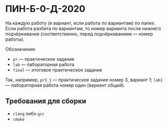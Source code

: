 # ПИН-Б-0-Д-2020

На каждую работу (и вариант, если работа по вариантам) по папке. Если работа
разбита по вариантам, то номер варианта после нижнего подчёркивания
(соответственно, перед подчёркиванием — номер работы).

Обозначения:

- `pr` — практическое задание
- `lab` — лабораторная работа
- `final` — итоговое практическое задание

Так, например, `pr3_1` — практическое задание номер 3, вариант 1; `lab1` —
лабораторная работа номер один (вариант общий).

## Требования для сборки

- `clang` либо `gcc`
- `cmake`